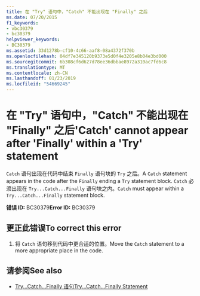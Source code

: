```yaml
---
title: 在 "Try" 语句中，"Catch" 不能出现在 "Finally" 之后
ms.date: 07/20/2015
f1_keywords:
- vbc30379
- bc30379
helpviewer_keywords:
- BC30379
ms.assetid: 33d1278b-cf10-4c66-aaf8-08a4372f370b
ms.openlocfilehash: 04df7e345120b9373e5d0f4e3205e8b04e3bd000
ms.sourcegitcommit: 6b308cf6d627d78ee36dbbae8972a310ac7fd6c8
ms.translationtype: MT
ms.contentlocale: zh-CN
ms.lasthandoff: 01/23/2019
ms.locfileid: "54669245"
---
```

# <a name="catch-cannot-appear-after-finally-within-a-try-statement"></a><span data-ttu-id="824c0-102">在 "Try" 语句中，"Catch" 不能出现在 "Finally" 之后</span><span class="sxs-lookup"><span data-stu-id="824c0-102">'Catch' cannot appear after 'Finally' within a 'Try' statement</span></span>
<span data-ttu-id="824c0-103">`Catch` 语句出现在代码中结束 `Finally` 语句块的 `Try` 之后。</span><span class="sxs-lookup"><span data-stu-id="824c0-103">A `Catch` statement appears in the code after the `Finally` ending a `Try` statement block.</span></span> <span data-ttu-id="824c0-104">`Catch` 必须出现在 `Try...Catch...Finally` 语句块之内。</span><span class="sxs-lookup"><span data-stu-id="824c0-104">`Catch` must appear within a `Try...Catch...Finally` statement block.</span></span>  
  
 <span data-ttu-id="824c0-105">**错误 ID:** BC30379</span><span class="sxs-lookup"><span data-stu-id="824c0-105">**Error ID:** BC30379</span></span>  
  
## <a name="to-correct-this-error"></a><span data-ttu-id="824c0-106">更正此错误</span><span class="sxs-lookup"><span data-stu-id="824c0-106">To correct this error</span></span>  
  
1.  <span data-ttu-id="824c0-107">将 `Catch` 语句移到代码中更合适的位置。</span><span class="sxs-lookup"><span data-stu-id="824c0-107">Move the `Catch` statement to a more appropriate place in the code.</span></span>  
  
## <a name="see-also"></a><span data-ttu-id="824c0-108">请参阅</span><span class="sxs-lookup"><span data-stu-id="824c0-108">See also</span></span>
- [<span data-ttu-id="824c0-109">Try...Catch...Finally 语句</span><span class="sxs-lookup"><span data-stu-id="824c0-109">Try...Catch...Finally Statement</span></span>](../../visual-basic/language-reference/statements/try-catch-finally-statement.md)

